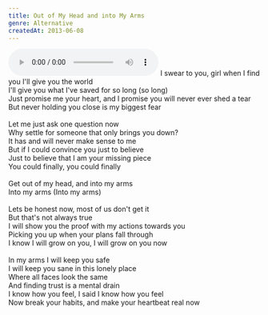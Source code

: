 ```yaml
---
title: Out of My Head and into My Arms
genre: Alternative
createdAt: 2013-06-08
---
```

<audio controls class="mb-6">
  <source src="/songs/Out of My Head and into My Arms.mp3" type="audio/mpeg">
</audio>
I swear to you, girl when I find you I'll give you the world<br>
I'll give you what I've saved for so long (so long)<br>
Just promise me your heart, and I promise you will never ever shed a tear<br>
But never holding you close is my biggest fear<br>
<br>
Let me just ask one question now<br>
Why settle for someone that only brings you down?<br>
It has and will never make sense to me<br>
But if I could convince you just to believe<br>
Just to believe that I am your missing piece<br>
You could finally, you could finally<br>
<br>
Get out of my head, and into my arms<br>
Into my arms (Into my arms)<br>
<br>
Lets be honest now, most of us don't get it<br>
But that's not always true<br>
I will show you the proof with my actions towards you<br>
Picking you up when your plans fall through<br>
I know I will grow on you, I will grow on you now<br>
<br>
In my arms I will keep you safe<br>
I will keep you sane in this lonely place<br>
Where all faces look the same<br>
And finding trust is a mental drain<br>
I know how you feel, I said I know how you feel<br>
Now break your habits, and make your heartbeat real now
